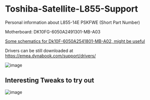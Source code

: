 # Toshiba-Satellite-L855-Support
Personal information about L855-14E PSKFWE (Short Part Number)

 
Motherboard: DK10FG-6050A2491301-MB-A03

[Some schematics for Dk10F-6050A2541801-MB-A02, might be useful](https://github.com/vaido-world/Toshiba-Satellite-L855-Support/blob/main/Toshiba%20Sattelite%20C850%20C855%20(Inventec%20DAKAR%2010F-FG)%20.pdf)

Drivers can be still downloaded at  
https://emea.dynabook.com/support/drivers/

![image](https://user-images.githubusercontent.com/21064622/127735360-3a9f7c33-775f-489b-acdd-612578adf7c1.png)




## Interesting Tweaks to try out
![image](https://user-images.githubusercontent.com/21064622/127735848-fb98a101-ca96-44ca-9341-585a44ef6601.png)
